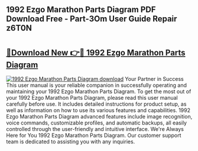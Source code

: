 ## 1992 Ezgo Marathon Parts Diagram PDF Download Free - Part-3Om User Guide Repair z6T0N

# <h2><a href="http://dfs5ej.blite.top/?on=1992+Ezgo+Marathon+Parts+Diagram">🔗Download New 👉🔴 1992 Ezgo Marathon Parts Diagram</a></h2>

[![1992 Ezgo Marathon Parts Diagram download](https://i.imgur.com/lujVjoI.png)](http://dfs5ej.blite.top/?on=1992+Ezgo+Marathon+Parts+Diagram)
Your Partner in Success This user manual is your reliable companion in successfully operating and maintaining your 1992 Ezgo Marathon Parts Diagram. To get the most out of your 1992 Ezgo Marathon Parts Diagram, please read this user manual carefully before use. It includes detailed instructions for product setup, as well as information on how to use its various features and capabilities. 1992 Ezgo Marathon Parts Diagram advanced features include image recognition, voice commands, customizable profiles, and automatic backups, all easily controlled through the user-friendly and intuitive interface. We're Always Here for You 1992 Ezgo Marathon Parts Diagram. Our customer support team is dedicated to assisting you with any inquiries.
